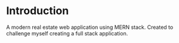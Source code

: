 # Introduction
A modern real estate web application using MERN stack. Created to challenge myself creating a full stack application.
